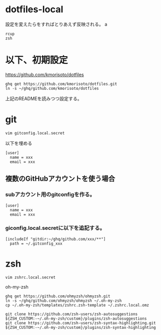# dotfiles-local

設定を変えたらをすればとりあえず反映される。
a
```shell
rcup
zsh
```

# 以下、初期設定

https://github.com/kmorisoto/dotfiles

```shell
ghq get https://github.com/kmorisoto/dotfiles.git
ln -s ~/ghq/github.com/kmorisoto/dotfiles
```

上記のREADMEを読みつつ設定する。

# git

```shell
vim gitconfig.local.secret
```

以下を埋める

```shell
[user]
  name = xxx
  email = xxx
```

## 複数のGitHubアカウントを使う場合

### subアカウント用のgitconfigを作る。

```shell
[user]
  name = xxx
  email = xxx
```

### giconfig.local.secretに以下を追記する。

```
[includeIf "gitdir:~/ghq/github.com/xxx/**"]
  path = ~/.gitconfig_xxx
```

# zsh

```shell
vim zshrc.local.secret
```

oh-my-zsh

```shell
ghq get https://github.com/ohmyzsh/ohmyzsh.git
ln -s ~/ghq/github.com/ohmyzsh/ohmyzsh ~/.oh-my-zsh
cp ~/.oh-my-zsh/templates/zshrc.zsh-template ~/.zshrc.local.omz
```

```shell
git clone https://github.com/zsh-users/zsh-autosuggestions ${ZSH_CUSTOM:-~/.oh-my-zsh/custom}/plugins/zsh-autosuggestions
git clone https://github.com/zsh-users/zsh-syntax-highlighting.git ${ZSH_CUSTOM:-~/.oh-my-zsh/custom}/plugins/zsh-syntax-highlighting
```
